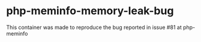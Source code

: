 # php-meminfo-memory-leak-bug
This container was made to reproduce the bug reported in issue #81 at php-meminfo
